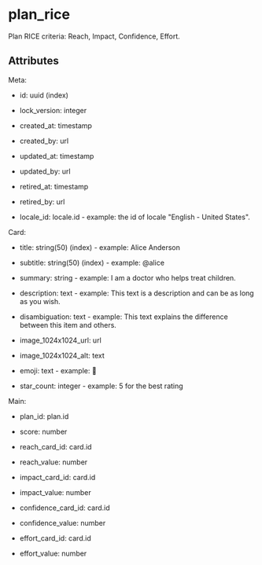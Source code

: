 # plan_rice


Plan RICE criteria: Reach, Impact, Confidence, Effort.


## Attributes

Meta:

  * id: uuid (index)

  * lock_version: integer

  * created_at: timestamp

  * created_by: url

  * updated_at: timestamp

  * updated_by: url

  * retired_at: timestamp

  * retired_by: url

  * locale_id: locale.id - example: the id of locale "English - United States".

Card:

  * title: string(50) (index) - example: Alice Anderson

  * subtitle: string(50) (index) - example: @alice

  * summary: string - example: I am a doctor who helps treat children.

  * description: text - example: This text is a description and can be as long as you wish.

  * disambiguation: text - example: This text explains the difference between this item and others.

  * image_1024x1024_url: url

  * image_1024x1024_alt: text

  * emoji: text - example: 🚀

  * star_count: integer - example: 5 for the best rating

Main:

  * plan_id: plan.id

  * score: number

  * reach_card_id: card.id

  * reach_value: number

  * impact_card_id: card.id

  * impact_value: number

  * confidence_card_id: card.id

  * confidence_value: number

  * effort_card_id: card.id

  * effort_value: number

